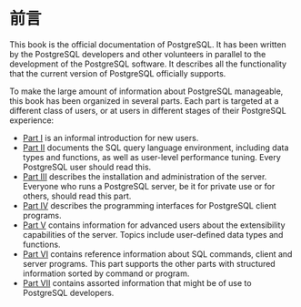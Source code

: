 # 前言

This book is the official documentation of PostgreSQL. It has been written by the PostgreSQL developers and other volunteers in parallel to the development of the PostgreSQL software. It describes all the functionality that the current version of PostgreSQL officially supports.

To make the large amount of information about PostgreSQL manageable, this book has been organized in several parts. Each part is targeted at a different class of users, or at users in different stages of their PostgreSQL experience:

* [Part I](https://www.postgresql.org/docs/12/tutorial.html) is an informal introduction for new users.
* [Part II](https://www.postgresql.org/docs/12/sql.html) documents the SQL query language environment, including data types and functions, as well as user-level performance tuning. Every PostgreSQL user should read this.
* [Part III](https://www.postgresql.org/docs/12/admin.html) describes the installation and administration of the server. Everyone who runs a PostgreSQL server, be it for private use or for others, should read this part.
* [Part IV](https://www.postgresql.org/docs/12/client-interfaces.html) describes the programming interfaces for PostgreSQL client programs.
* [Part V](https://www.postgresql.org/docs/12/server-programming.html) contains information for advanced users about the extensibility capabilities of the server. Topics include user-defined data types and functions.
* [Part VI](https://www.postgresql.org/docs/12/reference.html) contains reference information about SQL commands, client and server programs. This part supports the other parts with structured information sorted by command or program.
* [Part VII](https://www.postgresql.org/docs/12/internals.html) contains assorted information that might be of use to PostgreSQL developers.

